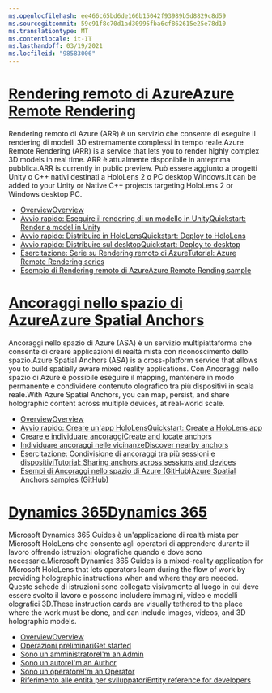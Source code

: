 ```yaml
---
ms.openlocfilehash: ee466c65bd6de166b15042f93989b5d8829c8d59
ms.sourcegitcommit: 59c91f8c70d1ad30995fba6cf862615e25e78d10
ms.translationtype: MT
ms.contentlocale: it-IT
ms.lasthandoff: 03/19/2021
ms.locfileid: "98583006"
---
```

# <a name="azure-remote-rendering"></a>[<span data-ttu-id="21039-101">Rendering remoto di Azure</span><span class="sxs-lookup"><span data-stu-id="21039-101">Azure Remote Rendering</span></span>](#tab/arr)

<span data-ttu-id="21039-102">Rendering remoto di Azure (ARR) è un servizio che consente di eseguire il rendering di modelli 3D estremamente complessi in tempo reale.</span><span class="sxs-lookup"><span data-stu-id="21039-102">Azure Remote Rendering (ARR) is a service that lets you to render highly complex 3D models in real time.</span></span> <span data-ttu-id="21039-103">ARR è attualmente disponibile in anteprima pubblica.</span><span class="sxs-lookup"><span data-stu-id="21039-103">ARR is currently in public preview.</span></span> <span data-ttu-id="21039-104">Può essere aggiunto a progetti Unity o C++ nativi destinati a HoloLens 2 o PC desktop Windows.</span><span class="sxs-lookup"><span data-stu-id="21039-104">It can be added to your Unity or Native C++ projects targeting HoloLens 2 or Windows desktop PC.</span></span>

* [<span data-ttu-id="21039-105">Overview</span><span class="sxs-lookup"><span data-stu-id="21039-105">Overview</span></span>](/azure/remote-rendering/overview/about) 
* [<span data-ttu-id="21039-106">Avvio rapido: Eseguire il rendering di un modello in Unity</span><span class="sxs-lookup"><span data-stu-id="21039-106">Quickstart: Render a model in Unity</span></span>](/azure/remote-rendering/quickstarts/render-model) 
* [<span data-ttu-id="21039-107">Avvio rapido: Distribuire in HoloLens</span><span class="sxs-lookup"><span data-stu-id="21039-107">Quickstart: Deploy to HoloLens</span></span>](/azure/remote-rendering/quickstarts/deploy-to-hololens) 
* [<span data-ttu-id="21039-108">Avvio rapido: Distribuire sul desktop</span><span class="sxs-lookup"><span data-stu-id="21039-108">Quickstart: Deploy to desktop</span></span>](/azure/remote-rendering/quickstarts/deploy-to-desktop) 
* [<span data-ttu-id="21039-109">Esercitazione: Serie su Rendering remoto di Azure</span><span class="sxs-lookup"><span data-stu-id="21039-109">Tutorial: Azure Remote Rendering series</span></span>](/azure/remote-rendering/tutorials/unity/tutorial-landing) 
* [<span data-ttu-id="21039-110">Esempio di Rendering remoto di Azure</span><span class="sxs-lookup"><span data-stu-id="21039-110">Azure Remote Rending sample</span></span>](/azure/remote-rendering/samples/showcase-app)

# <a name="azure-spatial-anchors"></a>[<span data-ttu-id="21039-111">Ancoraggi nello spazio di Azure</span><span class="sxs-lookup"><span data-stu-id="21039-111">Azure Spatial Anchors</span></span>](#tab/asa)

<span data-ttu-id="21039-112">Ancoraggi nello spazio di Azure (ASA) è un servizio multipiattaforma che consente di creare applicazioni di realtà mista con riconoscimento dello spazio.</span><span class="sxs-lookup"><span data-stu-id="21039-112">Azure Spatial Anchors (ASA) is a cross-platform service that allows you to build spatially aware mixed reality applications.</span></span> <span data-ttu-id="21039-113">Con Ancoraggi nello spazio di Azure è possibile eseguire il mapping, mantenere in modo permanente e condividere contenuto olografico tra più dispositivi in scala reale.</span><span class="sxs-lookup"><span data-stu-id="21039-113">With Azure Spatial Anchors, you can map, persist, and share holographic content across multiple devices, at real-world scale.</span></span>

* [<span data-ttu-id="21039-114">Overview</span><span class="sxs-lookup"><span data-stu-id="21039-114">Overview</span></span>](/azure/spatial-anchors/overview) 
* [<span data-ttu-id="21039-115">Avvio rapido: Creare un'app HoloLens</span><span class="sxs-lookup"><span data-stu-id="21039-115">Quickstart: Create a HoloLens app</span></span>](/azure/spatial-anchors/quickstarts/get-started-unity-hololens) 
* [<span data-ttu-id="21039-116">Creare e individuare ancoraggi</span><span class="sxs-lookup"><span data-stu-id="21039-116">Create and locate anchors</span></span>](/azure/spatial-anchors/how-tos/create-locate-anchors-unity) 
* [<span data-ttu-id="21039-117">Individuare ancoraggi nelle vicinanze</span><span class="sxs-lookup"><span data-stu-id="21039-117">Discover nearby anchors</span></span>](/azure/spatial-anchors/how-tos/set-up-coarse-reloc-unity)
* [<span data-ttu-id="21039-118">Esercitazione: Condivisione di ancoraggi tra più sessioni e dispositivi</span><span class="sxs-lookup"><span data-stu-id="21039-118">Tutorial: Sharing anchors across sessions and devices</span></span>](/azure/spatial-anchors/tutorials/tutorial-share-anchors-across-devices?tabs=VS%2cAndroid)  
* [<span data-ttu-id="21039-119">Esempi di Ancoraggi nello spazio di Azure (GitHub)</span><span class="sxs-lookup"><span data-stu-id="21039-119">Azure Spatial Anchors samples (GitHub)</span></span>](https://github.com/Azure/azure-spatial-anchors-samples) 

# <a name="dynamics-365"></a>[<span data-ttu-id="21039-120">Dynamics 365</span><span class="sxs-lookup"><span data-stu-id="21039-120">Dynamics 365</span></span>](#tab/D365)

<span data-ttu-id="21039-121">Microsoft Dynamics 365 Guides è un'applicazione di realtà mista per Microsoft HoloLens che consente agli operatori di apprendere durante il lavoro offrendo istruzioni olografiche quando e dove sono necessarie.</span><span class="sxs-lookup"><span data-stu-id="21039-121">Microsoft Dynamics 365 Guides is a mixed-reality application for Microsoft HoloLens that lets operators learn during the flow of work by providing holographic instructions when and where they are needed.</span></span> <span data-ttu-id="21039-122">Queste schede di istruzioni sono collegate visivamente al luogo in cui deve essere svolto il lavoro e possono includere immagini, video e modelli olografici 3D.</span><span class="sxs-lookup"><span data-stu-id="21039-122">These instruction cards are visually tethered to the place where the work must be done, and can include images, videos, and 3D holographic models.</span></span>

* [<span data-ttu-id="21039-123">Overview</span><span class="sxs-lookup"><span data-stu-id="21039-123">Overview</span></span>](/dynamics365/mixed-reality/guides/) 
* [<span data-ttu-id="21039-124">Operazioni preliminari</span><span class="sxs-lookup"><span data-stu-id="21039-124">Get started</span></span>](/dynamics365/mixed-reality/guides/get-started) 
* [<span data-ttu-id="21039-125">Sono un amministratore</span><span class="sxs-lookup"><span data-stu-id="21039-125">I'm an Admin</span></span>](/dynamics365/mixed-reality/guides/setup)
* [<span data-ttu-id="21039-126">Sono un autore</span><span class="sxs-lookup"><span data-stu-id="21039-126">I'm an Author</span></span>](/dynamics365/mixed-reality/guides/authoring-overview) 
* [<span data-ttu-id="21039-127">Sono un operatore</span><span class="sxs-lookup"><span data-stu-id="21039-127">I'm an Operator</span></span>](/dynamics365/mixed-reality/guides/operator-overview) 
* [<span data-ttu-id="21039-128">Riferimento alle entità per sviluppatori</span><span class="sxs-lookup"><span data-stu-id="21039-128">Entity reference for developers</span></span>](/dynamics365/mixed-reality/guides/developer-entity-reference)